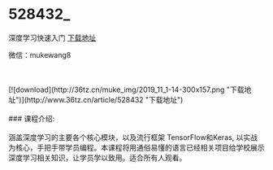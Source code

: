 # 528432_
深度学习快速入门
[下载地址](http://www.36tz.cn/article/528432 "下载地址")
<p>微信：mukewang8</p><br/></br>[![download](http://36tz.cn/muke_img/2019_11_1-14-300x157.png "下载地址")](http://www.36tz.cn/article/528432 "下载地址")
<br/></br>### 课程介绍:<br/></br>涵盖深度学习的主要各个核心模块，以及流行框架 TensorFlow和Keras, 以实战为核心，手把手带学员编程。本课程将用通俗易懂的语言已经相关项目给学校展示深度学习相关知识，让学员学以致用。适合所有人观看。


 
